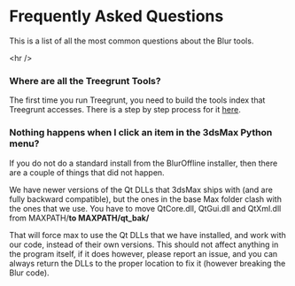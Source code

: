 # Frequently Asked Questions #

This is a list of all the most common questions about the Blur tools.




&lt;hr /&gt;



### Where are all the Treegrunt Tools? ###

The first time you run Treegrunt, you need to build the tools index that Treegrunt accesses.  There is a step by step process for it [here](Treegrunt.md).

### Nothing happens when I click an item in the 3dsMax Python menu? ###

If you do not do a standard install from the BlurOffline installer, then there are a couple of things that did not happen.

We have newer versions of the Qt DLLs that 3dsMax ships with (and are fully backward compatible), but the ones in the base Max folder clash with the ones that we use.  You have to move QtCore.dll, QtGui.dll and QtXml.dll from MAXPATH/**to MAXPATH/qt\_bak/**

That will force max to use the Qt DLLs that we have installed, and work with our code, instead of their own versions.  This should not affect anything in the program itself, if it does however, please report an issue, and you can always return the DLLs to the proper location to fix it (however breaking the Blur code).